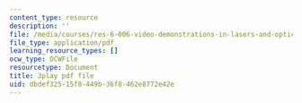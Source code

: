 ```yaml
---
content_type: resource
description: ''
file: /media/courses/res-6-006-video-demonstrations-in-lasers-and-optics-spring-2008/dbdef32515f8449b36f8462e8772e42e_YNueJ1Al-CI.pdf
file_type: application/pdf
learning_resource_types: []
ocw_type: OCWFile
resourcetype: Document
title: 3play pdf file
uid: dbdef325-15f8-449b-36f8-462e8772e42e
---
```

